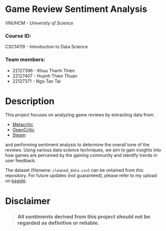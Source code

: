 # Game Review Sentiment Analysis

*VNUHCM - University of Science*

<h3>Course ID:</h3> CSC14119 - Introduction to Data Science

<h3>Team members:</h3>

- 22127396 - Khuu Thanh Thien
- 22127407 - Huynh Thien Thuan
- 22127371 - Ngo Tan Tai

# Description

This project focuses on analyzing game reviews by extracting data from:

- [Metacritic](https://www.metacritic.com/game/)
- [OpenCritic](https://opencritic.com/)
- [Steam](https://store.steampowered.com/)

and performing sentiment analysis to determine the overall tone of the reviews. Using various data science techniques, we aim to gain insights into how games are perceived by the gaming community and identify trends in user feedback.

The dataset (filename: `cleaned_data.csv`) can be ontained from this repository. For future updates (not guaranteed), please refer to my upload on [kaggle](https://www.kaggle.com/datasets/tiamatt/game-collection/data).

# Disclaimer
> ### All sentiments derived from this project should not be regarded as definitive or reliable.
